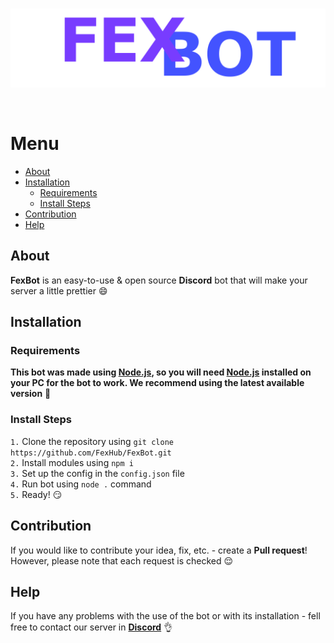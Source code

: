   <div>
  <br />
  <p>
    <a href="https://fexhub.xyz/"><img src="./img/logo.png" alt="discord.js" /></a>
  </p>
  <br />
</div>

# Menu

- [About](#About)
- [Installation](#Installation)
    - [Requirements](#Requirements)
    - [Install Steps](#Install-Steps)
- [Contribution](#Contribution)
- [Help](#Help)

## About

**FexBot** is an easy-to-use & open source **Discord** bot that will make your server a little prettier 😄

## Installation
### Requirements
**This bot was made using [Node.js](https://nodejs.org/en/), so you will need [Node.js](https://nodejs.org/en/) installed on your PC for the bot to work. We recommend using the latest available version** 🙂
### Install Steps
`1.` Clone the repository using `git clone https://github.com/FexHub/FexBot.git` <br>
`2.` Install modules using `npm i` <br>
`3.` Set up the config in the `config.json` file <br>
`4.` Run bot using `node .` command <br>
`5.` Ready! 😏

## Contribution
If you would like to contribute your idea, fix, etc. - create a **Pull request**! However, please note that each request is checked 😌

## Help
If you have any problems with the use of the bot or with its installation - fell free to contact our server in **[Discord](https://discord.gg/tn8uz2Pf)** 👌
